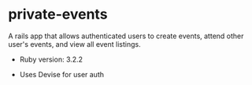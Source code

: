 # private-events

A rails app that allows authenticated users to create events, attend other user's events, and view all event listings.

* Ruby version: 3.2.2

* Uses Devise for user auth
